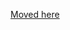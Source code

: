 [Moved here](https://github.com/maximhq/maxim-cookbooks/blob/main/python/observability-online-eval/langgraph/tavily-search/main.py)